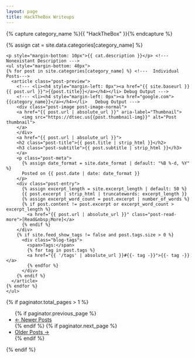 ```yaml
---
layout: page
title: HackTheBox Writeups
---
```

<div id="archives" class="post">
<!---{% for category in site.categories %}--->
  <div class="archive-group">
    <!--- {% capture category_name %}{{ category | first }}{% endcapture %}--->  <!--- Get the first value of the category array, and set category_name value to it--->
     {% capture category_name %}{{ "HackTheBox" }}{% endcapture %}
    <p>{% assign cat = site.data.categories[category_name] %}</p>
    
    <p style="margin-bottom: 10px">{{ cat.description }}</p> <!---  Nonexistant Description --->
    <ul style="margin-bottom: 40px">
    {% for post in site.categories[category_name] %} <!---  Individual Posts--->
      <article class="post-preview">
        <!--- <li><h4 style="margin-left: 0px"><a href="{{ site.baseurl }}{{ post.url }}">{{post.title}}</a></h4></li> Debug Output --->
        <!--- <li><h4 style="margin-left: 0px"><a href="google.com">{{category_name}}</a></h4></li>   Debug Output --->
        <div class="post-image post-image-normal">
        <a href="{{ post.url | absolute_url }}" aria-label="Thumbnail">
          <img src="https://dtsec.us{{post.thumbnail-img}}" alt="Post thumbnail">
        </a>
        </div>
        <a href="{{ post.url | absolute_url }}">
        <h2 class="post-title">{{ post.title | strip_html }}</h2>
        <h3 class="post-subtitle">{{ post.subtitle | strip_html }}</h3>
        </a>
        <p class="post-meta">
          {% assign date_format = site.date_format | default: "%B %-d, %Y" %}
          Posted on {{ post.date | date: date_format }}
        </p>
        <div class="post-entry">
          {% assign excerpt_length = site.excerpt_length | default: 50 %}
          {{ post.excerpt | strip_html | truncatewords: excerpt_length }}
          {% assign excerpt_word_count = post.excerpt | number_of_words %}
          {% if post.content != post.excerpt or excerpt_word_count > excerpt_length %}
            <a href="{{ post.url | absolute_url }}" class="post-read-more">[Read&nbsp;More]</a>
          {% endif %}
        </div>
        {% if site.feed_show_tags != false and post.tags.size > 0 %}
          <div class="blog-tags">
            <span>Tags:</span>
            {% for tag in post.tags %}
            <a href="{{ '/tags' | absolute_url }}#{{- tag -}}">{{- tag -}}</a>
            {% endfor %}
          </div>
        {% endif %}
      </article>
    {% endfor %}
    </ul>
  </div>
<!---{% endfor %}--->
</div>
{% if paginator.total_pages > 1 %}
<ul class="pagination main-pager">
  {% if paginator.previous_page %}
  <li class="page-item previous">
    <a class="page-link" href="{{ paginator.previous_page_path | absolute_url }}">&larr; Newer Posts</a>
  </li>
  {% endif %}
  {% if paginator.next_page %}
  <li class="page-item next">
    <a class="page-link" href="{{ paginator.next_page_path | absolute_url }}">Older Posts &rarr;</a>
  </li>
  {% endif %}
</ul>
{% endif %}
